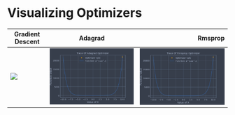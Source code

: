 # Visualizing Optimizers

| Gradient Descent   |      Adagrad| Rmsprop   |
|----------|:-------------:|------:|
| ![](https://github.com/AslanDevbrat/Applied_Optimiation/blob/main/gradient_descent.gif) |  ![](https://github.com/AslanDevbrat/Applied_Optimiation/blob/main/adagrad.gif) | ![](https://github.com/AslanDevbrat/Applied_Optimiation/blob/main/rmsprop.gif) |
